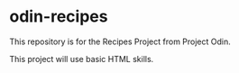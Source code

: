 # odin-recipes

This repository is for the Recipes Project from Project Odin.

This project will use basic HTML skills.